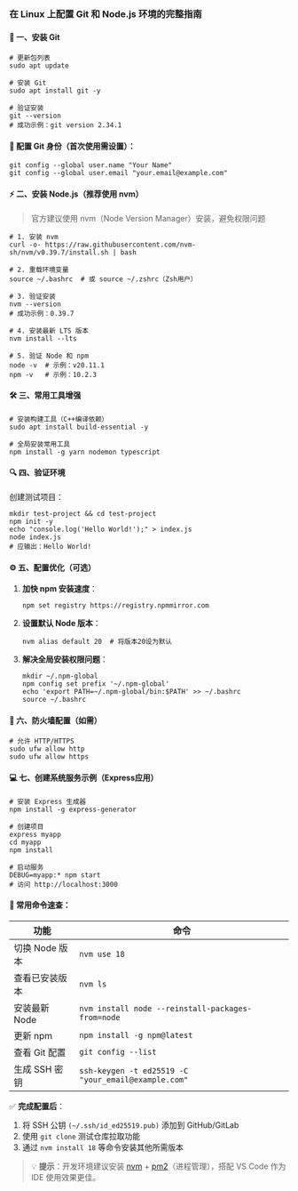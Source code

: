 ### 在 Linux 上配置 Git 和 Node.js 环境的完整指南

#### 🧰 一、安装 Git

```
# 更新包列表
sudo apt update

# 安装 Git
sudo apt install git -y

# 验证安装
git --version
# 成功示例：git version 2.34.1
```

#### 🔧 配置 Git 身份（首次使用需设置）：

```
git config --global user.name "Your Name"
git config --global user.email "your.email@example.com"
```

#### ⚡ 二、安装 Node.js（推荐使用 nvm）

> 官方建议使用 nvm（Node Version Manager）安装，避免权限问题

```
# 1. 安装 nvm
curl -o- https://raw.githubusercontent.com/nvm-sh/nvm/v0.39.7/install.sh | bash

# 2. 重载环境变量
source ~/.bashrc  # 或 source ~/.zshrc（Zsh用户）

# 3. 验证安装
nvm --version
# 成功示例：0.39.7

# 4. 安装最新 LTS 版本
nvm install --lts

# 5. 验证 Node 和 npm
node -v  # 示例：v20.11.1
npm -v   # 示例：10.2.3
```

#### 🛠️ 三、常用工具增强

```
# 安装构建工具（C++编译依赖）
sudo apt install build-essential -y

# 全局安装常用工具
npm install -g yarn nodemon typescript
```

#### 🔍 四、验证环境

创建测试项目：

```
mkdir test-project && cd test-project
npm init -y
echo "console.log('Hello World!');" > index.js
node index.js
# 应输出：Hello World!
```

#### ⚙️ 五、配置优化（可选）

1. ​**​加快 npm 安装速度​**​：
    
    ```
    npm set registry https://registry.npmmirror.com
    ```
    
2. ​**​设置默认 Node 版本​**​：
    
    ```
    nvm alias default 20  # 将版本20设为默认
    ```
    
3. ​**​解决全局安装权限问题​**​：
    
    ```
    mkdir ~/.npm-global
    npm config set prefix '~/.npm-global'
    echo 'export PATH=~/.npm-global/bin:$PATH' >> ~/.bashrc
    source ~/.bashrc
    ```
    

#### 🚨 六、防火墙配置（如需）

```
# 允许 HTTP/HTTPS
sudo ufw allow http
sudo ufw allow https
```

#### 💻 七、创建系统服务示例（Express应用）

```
# 安装 Express 生成器
npm install -g express-generator

# 创建项目
express myapp
cd myapp
npm install

# 启动服务
DEBUG=myapp:* npm start
# 访问 http://localhost:3000
```

#### 🧩 常用命令速查：

|功能|命令|
|---|---|
|切换 Node 版本|`nvm use 18`|
|查看已安装版本|`nvm ls`|
|安装最新 Node|`nvm install node --reinstall-packages-from=node`|
|更新 npm|`npm install -g npm@latest`|
|查看 Git 配置|`git config --list`|
|生成 SSH 密钥|`ssh-keygen -t ed25519 -C "your_email@example.com"`|

✅ ​**​完成配置后​**​：

1. 将 SSH 公钥 `(~/.ssh/id_ed25519.pub)` 添加到 GitHub/GitLab
2. 使用 `git clone` 测试仓库拉取功能
3. 通过 `nvm install 18` 等命令安装其他所需版本

> 💡 ​**​提示​**​：开发环境建议安装 [nvm](https://github.com/nvm-sh/nvm) + [pm2](https://pm2.keymetrics.io/)（进程管理），搭配 VS Code 作为 IDE 使用效果更佳。